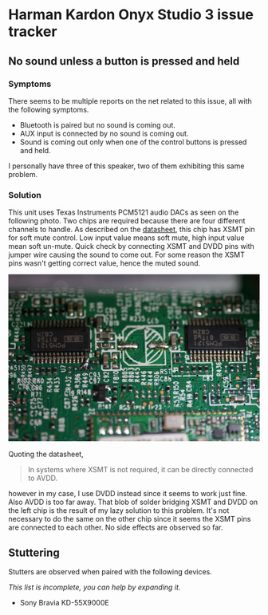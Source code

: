# Harman Kardon Onyx Studio 3 issue tracker

## No sound unless a button is pressed and held

### Symptoms

There seems to be multiple reports on the net related to this issue, all with the following symptoms.

- Bluetooth is paired but no sound is coming out.
- AUX input is connected by no sound is coming out.
- Sound is coming out only when one of the control buttons is pressed and held.

I personally have three of this speaker, two of them exhibiting this same problem.

### Solution
This unit uses Texas Instruments PCM5121 audio DACs as seen on the following photo. Two chips are required because there are four different channels to handle. As described on the [datasheet](https://www.ti.com/product/PCM5121), this chip has XSMT pin for soft mute control. Low input value means soft mute, high input value mean soft un-mute. Quick check by connecting XSMT and DVDD pins with jumper wire causing the sound to come out. For some reason the XSMT pins wasn't getting correct value, hence the muted sound.

![Texas Instruments PCM5121 on Harman Kardon Onyx Studio 3](./images/pcm5121.jpg)

Quoting the datasheet, 

> In systems where XSMT is not required, it can be directly connected to AVDD.

however in my case, I use DVDD instead since it seems to work just fine. Also AVDD is too far away. That blob of solder bridging XSMT and DVDD on the left chip is the result of my lazy solution to this problem. It's not necessary to do the same on the other chip since it seems the XSMT pins are connected to each other. No side effects are observed so far.

## Stuttering

Stutters are observed when paired with the following devices.

_This list is incomplete, you can help by expanding it._

- Sony Bravia KD-55X9000E
